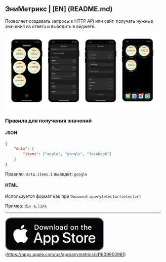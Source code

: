 ## ЭниМетрикс | [EN] (README.md)

Позволяет создавать запросы к HTTP API или сайт, получать нужные значения из ответа и выводить в виджете.

![Preview](preview.png)

### Правила для получения значений

#### JSON


``` json
{
	"data": {
		"items": ["apple", "google", "facebook"]
	}
}
```

Правило: `data.items.1` выведет: `google`


#### HTML

Используется формат как при `Document.querySelector(selector)`

Пример: `div a.link`

______

![AppStore](appstore.png)(https://apps.apple.com/us/app/anymetrics/id1609900961)